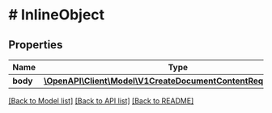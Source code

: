 # # InlineObject

## Properties

Name | Type | Description | Notes
------------ | ------------- | ------------- | -------------
**body** | [**\OpenAPI\Client\Model\V1CreateDocumentContentRequestV1Body**](V1CreateDocumentContentRequestV1Body.md) |  | [optional]

[[Back to Model list]](../../README.md#models) [[Back to API list]](../../README.md#endpoints) [[Back to README]](../../README.md)
